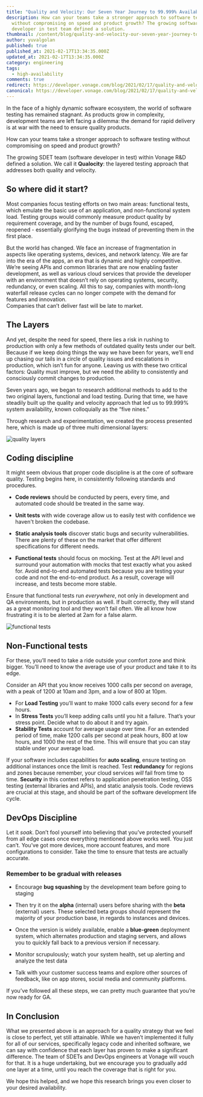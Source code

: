 ```yaml
---
title: "Quality and Velocity: Our Seven Year Journey to 99.999% Availability"
description: How can your teams take a stronger approach to software testing
  without compromising on speed and product growth? The growing software
  developer in test team defined a solution.
thumbnail: /content/blog/quality-and-velocity-our-seven-year-journey-to-availability/Blog_1200x600-1.png
author: yuvalgolan
published: true
published_at: 2021-02-17T13:34:35.000Z
updated_at: 2021-02-17T13:34:35.000Z
category: engineering
tags:
  - high-availability
comments: true
redirect: https://developer.vonage.com/blog/2021/02/17/quality-and-velocity-our-seven-year-journey-to-availability
canonical: https://developer.vonage.com/blog/2021/02/17/quality-and-velocity-our-seven-year-journey-to-availability
---
```


In the face of a highly dynamic software ecosystem, the world of software testing has remained stagnant. As products grow in complexity, development teams are left facing a dilemma: the demand for rapid delivery is at war with the need to ensure quality products.

How can your teams take a stronger approach to software testing without compromising on speed and product growth? 

The growing SDET team (software developer in test) within Vonage R&D defined a solution. We call it **Qualocity**: the layered testing approach that addresses both quality and velocity.

## So where did it start? 

Most companies focus testing efforts on two main areas: functional tests, which emulate the basic use of an application, and non-functional system load. Testing groups would commonly measure product quality by requirement coverage, and by the number of bugs found, escaped, reopened - essentially glorifying the bugs instead of preventing them in the first place.

But the world has changed. We face an increase of fragmentation in aspects like operating systems, devices, and network latency. We are far into the era of the apps, an era that is dynamic and highly competitive. We’re seeing APIs and common libraries that are now enabling faster development, as well as various cloud services that provide the developer with an environment that doesn’t rely on operating systems, security, redundancy, or even scaling. 
All this to say, companies with month-long waterfall release cycles can no longer compete with the demand for features and innovation.  
Companies that can’t deliver fast will be late to market. 

## The Layers 

And yet, despite the need for speed, there lies a risk in rushing to production with only a few methods of outdated quality tests under our belt. Because if we keep doing things the way we have been for years, we’ll end up chasing our tails in a circle of quality issues and escalations in production, which isn’t fun for anyone.  Leaving us with these two critical factors: Quality must improve, but we need the ability to consistently and consciously commit changes to production. 

Seven years ago, we began to research additional methods to add to the two original layers, functional and load testing. During that time, we have steadily built up the quality and velocity approach that led us to 99.999% system availability, known colloquially as the “five nines.” 

Through research and experimentation, we created the process presented here, which is made up of three multi dimensional layers: 

![quality layers](/content/blog/quality-and-velocity-our-seven-year-journey-to-availability/quality.png)

## Coding discipline

It might seem obvious that proper code discipline is at the core of software quality. Testing begins here, in consistently following standards and procedures. 

- **Code reviews** should be conducted by peers, every time, and automated code should be treated in the same way. 

- **Unit tests** with wide coverage allow us to easily test with confidence we haven't broken the codebase. 

- **Static analysis tools** discover static bugs and security vulnerabilities. There are plenty of these on the market that offer different specifications for different needs.

- **Functional tests** should focus on mocking. Test at the API level and surround your automation with mocks that test exactly what you asked for. Avoid end-to-end automated tests because you are testing your code and not the end-to-end product. As a result, coverage will increase, and tests become more stable.

Ensure that functional tests run _everywhere_, not only in development and QA environments,  but in production as well. If built correctly, they will stand as a great monitoring tool and they won’t fail often. We all know how frustrating it is to be alerted at 2am for a false alarm. 


![functional tests](/content/blog/quality-and-velocity-our-seven-year-journey-to-availability/test-here.png)

## Non-Functional tests

For these, you’ll need to take a ride outside your comfort zone and think bigger. You’ll need to know the average use of your product and take it to its edge. 

Consider an API that you know receives 1000 calls per second on average, with a peak of 1200 at 10am and 3pm, and a low of 800 at 10pm. 

- For **Load Testing** you’ll want to make 1000 calls every second for a few hours.  
- In **Stress Tests** you’ll keep adding calls until you hit a failure. That’s your stress point. Decide what to do about it and try again. 
- **Stability Tests** account for average usage over time. For an extended period of time, make 1200 calls per second at peak hours, 800 at low hours, and 1000 the rest of the time. This will ensure that you can stay stable under your average load. 

If your software includes capabilities for **auto scaling**, ensure testing on additional instances once the limit is reached. 
Test **redundancy** for regions and zones because remember, your cloud services _will_ fail from time to time.
**Security** in this context refers to application penetration testing, OSS testing (external libraries and APIs), and static analysis tools. 
Code reviews are crucial at this stage, and should be part of the software development life cycle. 

## DevOps Discipline 

Let it _soak_. Don’t fool yourself into believing that you’ve protected yourself from all edge cases once everything mentioned above works well. You just can’t. You’ve got more devices, more account features, and more configurations to consider. Take the time to ensure that tests are actually accurate. 

### Remember to be gradual with releases

- Encourage **bug squashing** by the development team before going to staging   

- Then try it on the **alpha** (internal) users before sharing with the **beta** (external) users. These selected beta groups should represent the majority of your production base, in regards to instances and devices. 

- Once the version is widely available, enable a **blue-green** deployment system, which alternates production and staging servers, and allows you to quickly fall back to a previous version if necessary. 

- Monitor scrupulously; watch your system health, set up alerting and analyze the test data

- Talk with your customer success teams and explore other sources of feedback, like on app stores, social media and community platforms. 


If you’ve followed all these steps, we can pretty much guarantee that you’re now ready for GA.

## In Conclusion 

What we presented above is an approach for a quality strategy that we feel is close to perfect, yet still attainable. While we haven’t implemented it fully for all of our services, specifically legacy code and inherited software, we can say with confidence that each layer has proven to make a significant difference. The team of SDETs and DevOps engineers at Vonage will vouch for that. It is a huge undertaking, but we encourage you to gradually add one layer at a time, until you reach the coverage that is right for you. 

We hope this helped, and we hope this research brings you even closer to your desired availability. 



 